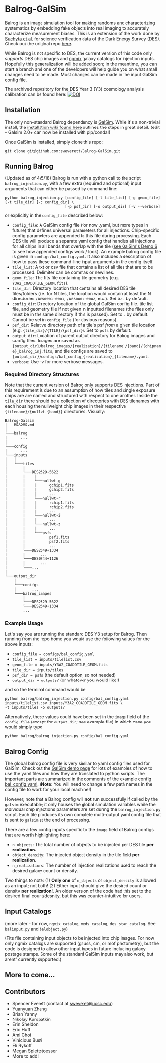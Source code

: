 # Balrog-GalSim

Balrog is an image simulation tool for making randoms and characterizing systematics by embedding fake objects into real imaging to accurately characterize measurement biases. This is an extension of the work done by [Suchyta et al.](https://arxiv.org/abs/1507.08336) for science verification data of the Dark Energy Survey (DES). Check out the original repo [here](https://github.com/emhuff/Balrog).

While Balrog is not specific to DES, the current version of this code only *supports* DES chip images and [ngmix](https://github.com/esheldon/ngmix) galaxy catalogs for injection inputs. Hopefully this generalization will be added soon; in the meantime, you can start a branch and one of the developers will help guide you on what small changes need to be made. Most changes can be made in the input GalSim config file.

The archived repository for the DES Year 3 (Y3) cosmology analysis calibration can be found here: [![DOI](https://zenodo.org/badge/DOI/10.5281/zenodo.5154103.svg)](https://doi.org/10.5281/zenodo.5154103)

## Installation

The only non-standard Balrog dependency is [GalSim](https://github.com/GalSim-developers/GalSim). While it's a non-trivial install, the [installation wiki found here](https://github.com/GalSim-developers/GalSim/blob/master/INSTALL.md) outlines the steps in great detail. (edit - Galsim 2.0+ can now be installed with pip/conda!)

Once GalSim is installed, simply clone this repo:

```
git clone git@github.com:sweverett/Balrog-GalSim.git
```

## Running Balrog

(Updated as of 4/5/18) Balrog is run with a python call to the script `balrog_injection.py`, with a few extra (required and optional) input arguments that can either be passed by command line:

```
python balrog_injection.py [config_file] [-l tile_list] [-g geom_file] [-t tile_dir] [-c config_dir] \
                           [-p psf_dir] [-o output_dir] [-v --verbose]

```
or explicitly in the `config_file` described below:

* `config_file`: A GalSim config file (for now .yaml, but more types in future) that defines universal parameters for all injections. Chip-specific config parameters are appended to this file during processing. Each DES tile will produce a separate yaml config that handles all injections for all chips in all bands that overlap with the tile ([see GalSim's Demo 6](https://github.com/GalSim-developers/GalSim/blob/master/examples/demo6.yaml) to see how appended configs work / look). An example balrog config file is given in `configs/bal_config.yaml`. It also includes a description of how to pass these command-line input arguments in the config itself.
* `tile_list`: A txt or csv file that contains a list of all tiles that are to be processed. Delimiter can be commas or newlines.
* `geom_file`: The fits file containing tile geometry (e.g. `Y3A2_COADDTILE_GEOM.fits`).
* `tile_dir`: Directory location that contains all desired DES tile files/folders (i.e. for N tiles, the location would contain at least the N directories `/DES0001-0001`, `/DES0001-0002`, etc.). Set to `.` by default.
* `config_dir`: Directory location of the global GalSim config file. tile list file, and geometry file if not given in inputted filenames (the files only must be in the same directory if this is passed). Set to `.` by default. Cannot be set in `config_file` (for obvious reasons).
* `psf_dir`: Relative directory path of a tile's psf *from* a given tile location (e.g. `{tile_dir}/{TILE}/{psf_dir}`). Set to `psfs` by default.
* `output_dir`: Location of parent output directory for Balrog images and config files. Images are saved as `{output_dir}/balrog_images/{realization}/{tilename}/{band}/{chipname}_balrog_inj.fits`, and tile configs are saved to `{output_dir}/configs/bal_config_{realization}_{tilename}.yaml`.
* `verbose`: Use -v for more verbose messages.

### Required Directory Structures

Note that the current version of Balrog only supports DES injections. Part of this requirement is due to an assumption of how tiles and single exposure chips are are named and structured with respect to one another. Inside the `tile_dir` there should be a collection of directories with DES tilenames with each housing the nullweight chip images in their respective `{tilename}/{nullwt-{band}}` directories. Visually:

```
Balrog-Galsim
│   README.md    
│
└───balrog
|      ...
|
└───config
|      ...
└───inputs
│   │
│   └───tiles
|       |   
│       └───DES2329-5622
|       |    |
|       |    └───nullwt-g
|       |    |      gchip1.fits
|       |    |      gchip2.fits
|       |    |      ...
|       |    └───nullwt-r
|       |    |      rchip1.fits
|       |    |      rchip2.fits
|       |    |      ...
|       |    └───nullwt-i
|       |    |      ...
|       |    └───nullwt-z
|       |    |      ... 
|       |    └───psfs
|       |           psf1.fits 
|       |           psf2.fits 
|       |           ...
|       └───DES2349+1334
|       |       ...
|       └───DES0744+1126
|       |       ...
|       └───...
|   
└───output_dir
    |
    └───conifgs
    |       ...
    └───balrog_images
        |
        └───DES2329-5622
        └───DES2349+1334
        ...
```

### Example Usage

Let's say you are running the standard DES Y3 setup for Balrog. Then running from the repo home you would use the following values for the above inputs:
* `config_file = configs/bal_config.yaml`
* `tile_list = inputs/tilelist.csv`
* `geom_file = inputs/Y3A2_COADDTILE_GEOM.fits`
* `tile_dir = inputs/tiles`
* `psf_dir = psfs` (the default option, so not needed)
* `output_dir = outputs/` (or whatever you would like!)

and so the terminal command would be

```
python balrog/balrog_injection.py config/bal_config.yaml inputs/tilelist.csv inputs/Y3A2_COADDTILE_GEOM.fits \
-t inputs/tiles -o outputs/
```

Alternatively, these values could have been set in the `image` field of the `config_file` (except for `output_dir`; see example file) in which case you would simply type

```
python balrog/balrog_injection.py config/bal_config.yaml
```

## Balrog Config

The global balrog config file is very similar to yaml config files used for GalSim. Check out the [GalSim demo page](https://github.com/GalSim-developers/GalSim/wiki/Tutorials) for lots of examples of how to use the yaml files and how they are translated to python scripts. The important parts are summarized in the comments of the example config [bal_config.yaml](https://github.com/sweverett/Balrog-GalSim/blob/master/config/bal_config.yaml). (**Note**: You will need to change a few path names in the config file to work for your local machine!) 

However, note that a Balrog config will **not** run successfully if called by the `galsim` executable; it only houses the global simulation variables while the individual chip injections parameters are set during the `balrog_injection.py` script. Each tile produces its own complete multi-output yaml config file that is sent to `galsim` at the end of processing.

There are a few config inputs specific to the `image` field of Balrog configs that are worth highlighting here:
* `n_objects`: The total number of objects to be injected per DES tile **per realization**.
* `object_density`: The injected object density in the tile field **per realization**.
* `n_realizations`: The number of injection realizations used to reach the desired galaxy count or density.

Two things to note: (1) **Only one** of `n_objects` or `object_density` is allowed as an input; not both! (2) Either input should give the desired count or density **per realization**!. An older version of the code had this set to the desired final count/desnity, but this was counter-intuitive for users.

## Input Catalogs

(more later - for now, `ngmix_catalog`, `meds_catalog`, `des_star_catalog`. See `balinput.py` and `balobject.py`)

(Fits file containing input objects to be injected into chip images. For now only ngmix catalogs are supported (gauss, cm, or mof photometry), but the code is designed to allow other input types in future including galaxy postage stamps. Some of the standard GalSim inputs may also work, but arent' currently supported.)

## More to come...

## Contributors

* Spencer Everett (contact at sweveret@ucsc.edu)
* Yuanyuan Zhang
* Brian Yanny
* Nikolay Kuropatkin
* Erin Sheldon
* Eric Huff
* Ami Choi
* Vinicious Busti
* Eli Rykoff
* Megan Splettstoesser
* More to add!
